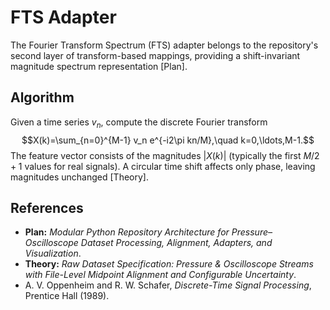 # FTS Adapter

The Fourier Transform Spectrum (FTS) adapter belongs to the repository's second layer of transform-based mappings, providing a shift-invariant magnitude spectrum representation [Plan].

## Algorithm
Given a time series $v_n$, compute the discrete Fourier transform
$$X(k)=\sum_{n=0}^{M-1} v_n e^{-i2\pi kn/M},\quad k=0,\ldots,M-1.$$
The feature vector consists of the magnitudes $|X(k)|$ (typically the first $M/2+1$ values for real signals). A circular time shift affects only phase, leaving magnitudes unchanged [Theory].

## References
- **Plan:** *Modular Python Repository Architecture for Pressure–Oscilloscope Dataset Processing, Alignment, Adapters, and Visualization*.
- **Theory:** *Raw Dataset Specification: Pressure & Oscilloscope Streams with File-Level Midpoint Alignment and Configurable Uncertainty*.
- A. V. Oppenheim and R. W. Schafer, *Discrete-Time Signal Processing*, Prentice Hall (1989).
